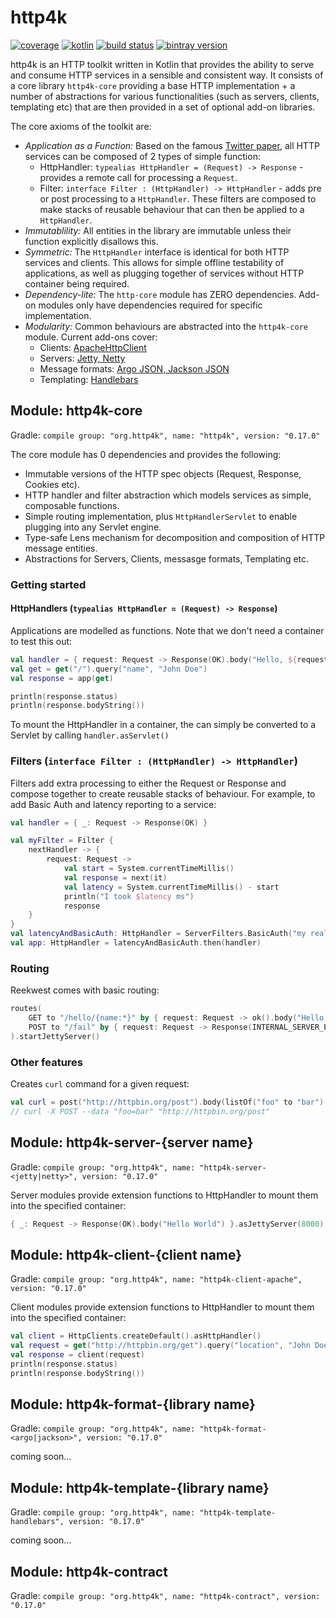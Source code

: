 # http4k

[![coverage](https://coveralls.io/repos/http4k/http4k/badge.svg?branch=master)](https://coveralls.io/github/http4k/http4k?branch=master)
[![kotlin](https://img.shields.io/badge/kotlin-1.1.2-blue.svg)](http://kotlinlang.org)
[![build status](https://travis-ci.org/http4k/http4k.svg?branch=master)](https://travis-ci.org/http4k/http4k)
[![bintray version](https://api.bintray.com/packages/http4k/maven/http4k-core/images/download.svg)](https://bintray.com/http4k/maven/http4k-core/_latestVersion)

http4k is an HTTP toolkit written in Kotlin that provides the ability to serve and consume HTTP services in a sensible and consistent way. 
It consists of a core library `http4k-core` providing a base HTTP implementation + a number of abstractions for various functionalities (such as 
servers, clients, templating etc) that are then provided in a set of optional add-on libraries.

The core axioms of the toolkit are:

* *Application as a Function:* Based on the famous [Twitter paper](https://monkey.org/~marius/funsrv.pdf), all HTTP services can be composed of 2 types of simple function:
    * HttpHandler: `typealias HttpHandler = (Request) -> Response` - provides a remote call for processing a `Request`. 
    * Filter: `interface Filter : (HttpHandler) -> HttpHandler` - adds pre or post processing to a `HttpHandler`. These filters are composed to make stacks of reusable behaviour that can then 
    be applied to a `HttpHandler`.
* *Immutablility:* All entities in the library are immutable unless their function explicitly disallows this.
* *Symmetric:* The `HttpHandler` interface is identical for both HTTP services and clients. This allows for simple offline testability of applications, as well as plugging together 
of services without HTTP container being required.
* *Dependency-lite:* The `http-core` module has ZERO dependencies. Add-on modules only have dependencies required for specific implementation.
* *Modularity:* Common behaviours are abstracted into the `http4k-core` module. Current add-ons cover:
   * Clients: [ApacheHttpClient](#using-as-a-client) 
   * Servers: [Jetty, Netty](#using-as-a-server)
   * Message formats: [Argo JSON, Jackson JSON](#json)
   * Templating: [Handlebars](#templating)


## Module: http4k-core
Gradle: ```compile group: "org.http4k", name: "http4k", version: "0.17.0"```

The core module has 0 dependencies and provides the following:
* Immutable versions of the HTTP spec objects (Request, Response, Cookies etc).
* HTTP handler and filter abstraction which models services as simple, composable functions.
* Simple routing implementation, plus `HttpHandlerServlet` to enable plugging into any Servlet engine. 
* Type-safe Lens mechanism for decomposition and composition of HTTP message entities.
* Abstractions for Servers, Clients, messasge formats, Templating etc.

### Getting started

#### HttpHandlers (`typealias HttpHandler = (Request) -> Response`)
Applications are modelled as functions. Note that we don't need a container to test this out:
```kotlin
val handler = { request: Request -> Response(OK).body("Hello, ${request.query("name")}!") }
val get = get("/").query("name", "John Doe")
val response = app(get)

println(response.status)
println(response.bodyString())
```

To mount the HttpHandler in a container, the can simply be converted to a Servlet by calling ```handler.asServlet()```

### Filters (`interface Filter : (HttpHandler) -> HttpHandler`)
Filters add extra processing to either the Request or Response and compose together to create reusable stacks of behaviour. For example, 
to add Basic Auth and latency reporting to a service:
```kotlin
val handler = { _: Request -> Response(OK) }

val myFilter = Filter {
    nextHandler -> {
        request: Request -> 
            val start = System.currentTimeMillis()
            val response = next(it)
            val latency = System.currentTimeMillis() - start
            println("I took $latency ms")
            response
    }
}
val latencyAndBasicAuth: HttpHandler = ServerFilters.BasicAuth("my realm", "user", "password").then(myFilter)
val app: HttpHandler = latencyAndBasicAuth.then(handler)
```

### Routing

Reekwest comes with basic routing:

```kotlin
routes(
    GET to "/hello/{name:*}" by { request: Request -> ok().body("Hello, ${request.path("name")}!") },
    POST to "/fail" by { request: Request -> Response(INTERNAL_SERVER_ERROR) }
).startJettyServer()
```

### Other features

Creates `curl` command for a given request:

```kotlin
val curl = post("http://httpbin.org/post").body(listOf("foo" to "bar").toBody()).toCurl()
// curl -X POST --data "foo=bar" "http://httpbin.org/post"
```

## Module: http4k-server-{server name}
Gradle: ```compile group: "org.http4k", name: "http4k-server-<jetty|netty>", version: "0.17.0"```

Server modules provide extension functions to HttpHandler to mount them into the specified container:

```kotlin
{ _: Request -> Response(OK).body("Hello World") }.asJettyServer(8000).start().block()
```

## Module: http4k-client-{client name}
Gradle: ```compile group: "org.http4k", name: "http4k-client-apache", version: "0.17.0"```

Client modules provide extension functions to HttpHandler to mount them into the specified container:

```kotlin
val client = HttpClients.createDefault().asHttpHandler()
val request = get("http://httpbin.org/get").query("location", "John Doe")
val response = client(request)
println(response.status)
println(response.bodyString())
```

## Module: http4k-format-{library name}
Gradle: ```compile group: "org.http4k", name: "http4k-format-<argo|jackson>", version: "0.17.0"```

coming soon...

## Module: http4k-template-{library name}
Gradle: ```compile group: "org.http4k", name: "http4k-template-handlebars", version: "0.17.0"```

coming soon...

## Module: http4k-contract
Gradle: ```compile group: "org.http4k", name: "http4k-contract", version: "0.17.0"```

